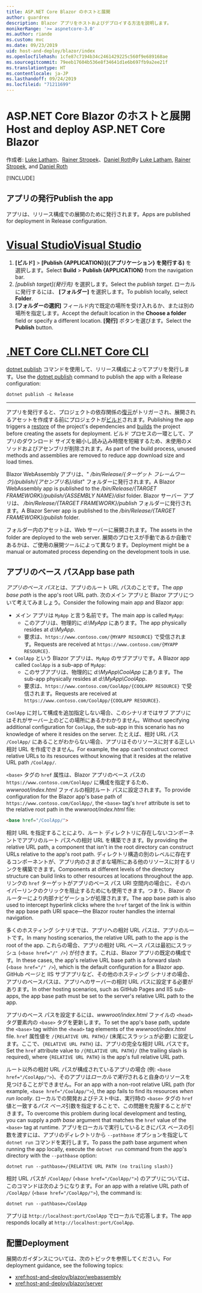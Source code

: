 ```yaml
---
title: ASP.NET Core Blazor のホストと展開
author: guardrex
description: Blazor アプリをホストおよびデプロイする方法を説明します。
monikerRange: '>= aspnetcore-3.0'
ms.author: riande
ms.custom: mvc
ms.date: 09/23/2019
uid: host-and-deploy/blazor/index
ms.openlocfilehash: 1cfe87c7194b34c2461429225c560f9e689168ae
ms.sourcegitcommit: 79eeb17604b536e8f34641d1e6b697fb9a2ee21f
ms.translationtype: HT
ms.contentlocale: ja-JP
ms.lasthandoff: 09/24/2019
ms.locfileid: "71211699"
---
```

# <a name="host-and-deploy-aspnet-core-blazor"></a><span data-ttu-id="aca20-103">ASP.NET Core Blazor のホストと展開</span><span class="sxs-lookup"><span data-stu-id="aca20-103">Host and deploy ASP.NET Core Blazor</span></span>

<span data-ttu-id="aca20-104">作成者: [Luke Latham](https://github.com/guardrex)、[Rainer Stropek](https://www.timecockpit.com)、[Daniel Roth](https://github.com/danroth27)</span><span class="sxs-lookup"><span data-stu-id="aca20-104">By [Luke Latham](https://github.com/guardrex), [Rainer Stropek](https://www.timecockpit.com), and [Daniel Roth](https://github.com/danroth27)</span></span>

[!INCLUDE[](~/includes/blazorwasm-preview-notice.md)]

## <a name="publish-the-app"></a><span data-ttu-id="aca20-105">アプリの発行</span><span class="sxs-lookup"><span data-stu-id="aca20-105">Publish the app</span></span>

<span data-ttu-id="aca20-106">アプリは、リリース構成での展開のために発行されます。</span><span class="sxs-lookup"><span data-stu-id="aca20-106">Apps are published for deployment in Release configuration.</span></span>

# <a name="visual-studiotabvisual-studio"></a>[<span data-ttu-id="aca20-107">Visual Studio</span><span class="sxs-lookup"><span data-stu-id="aca20-107">Visual Studio</span></span>](#tab/visual-studio)

1. <span data-ttu-id="aca20-108">**[ビルド]**  >  **[Publish {APPLICATION}]\({アプリケーション} を発行する\)** を選択します。</span><span class="sxs-lookup"><span data-stu-id="aca20-108">Select **Build** > **Publish {APPLICATION}** from the navigation bar.</span></span>
1. <span data-ttu-id="aca20-109">*[publish target]\(発行先\)* を選択します。</span><span class="sxs-lookup"><span data-stu-id="aca20-109">Select the *publish target*.</span></span> <span data-ttu-id="aca20-110">ローカルに発行するには、 **[フォルダー]** を選択します。</span><span class="sxs-lookup"><span data-stu-id="aca20-110">To publish locally, select **Folder**.</span></span>
1. <span data-ttu-id="aca20-111">**[フォルダーの選択]** フィールド内で既定の場所を受け入れるか、または別の場所を指定します。</span><span class="sxs-lookup"><span data-stu-id="aca20-111">Accept the default location in the **Choose a folder** field or specify a different location.</span></span> <span data-ttu-id="aca20-112">**[発行]** ボタンを選びます。</span><span class="sxs-lookup"><span data-stu-id="aca20-112">Select the **Publish** button.</span></span>

# <a name="net-core-clitabnetcore-cli"></a>[<span data-ttu-id="aca20-113">.NET Core CLI</span><span class="sxs-lookup"><span data-stu-id="aca20-113">.NET Core CLI</span></span>](#tab/netcore-cli)

<span data-ttu-id="aca20-114">[dotnet publish](/dotnet/core/tools/dotnet-publish) コマンドを使用して、リリース構成によってアプリを発行します。</span><span class="sxs-lookup"><span data-stu-id="aca20-114">Use the [dotnet publish](/dotnet/core/tools/dotnet-publish) command to publish the app with a Release configuration:</span></span>

```dotnetcli
dotnet publish -c Release
```

---

<span data-ttu-id="aca20-115">アプリを発行すると、プロジェクトの依存関係の[復元](/dotnet/core/tools/dotnet-restore)がトリガーされ、展開されるアセットを作成する前にプロジェクトが[ビルド](/dotnet/core/tools/dotnet-build)されます。</span><span class="sxs-lookup"><span data-stu-id="aca20-115">Publishing the app triggers a [restore](/dotnet/core/tools/dotnet-restore) of the project's dependencies and [builds](/dotnet/core/tools/dotnet-build) the project before creating the assets for deployment.</span></span> <span data-ttu-id="aca20-116">ビルド プロセスの一環として、アプリのダウンロード サイズを縮小し読み込み時間を短縮するため、未使用のメソッドおよびアセンブリが削除されます。</span><span class="sxs-lookup"><span data-stu-id="aca20-116">As part of the build process, unused methods and assemblies are removed to reduce app download size and load times.</span></span>

<span data-ttu-id="aca20-117">Blazor WebAssembly アプリは、" */bin/Release/{ターゲット フレームワーク}/publish/{アセンブリ名}/dist*" フォルダーに発行されます。</span><span class="sxs-lookup"><span data-stu-id="aca20-117">A Blazor WebAssembly app is published to the */bin/Release/{TARGET FRAMEWORK}/publish/{ASSEMBLY NAME}/dist* folder.</span></span> <span data-ttu-id="aca20-118">Blazor サーバー アプリは、 */bin/Release/{TARGET FRAMEWORK}/publish* フォルダーに発行されます。</span><span class="sxs-lookup"><span data-stu-id="aca20-118">A Blazor Server app is published to the */bin/Release/{TARGET FRAMEWORK}/publish* folder.</span></span>

<span data-ttu-id="aca20-119">フォルダー内のアセットは、Web サーバーに展開されます。</span><span class="sxs-lookup"><span data-stu-id="aca20-119">The assets in the folder are deployed to the web server.</span></span> <span data-ttu-id="aca20-120">展開のプロセスが手動であるか自動であるかは、ご使用の展開ツールによって異なります。</span><span class="sxs-lookup"><span data-stu-id="aca20-120">Deployment might be a manual or automated process depending on the development tools in use.</span></span>

## <a name="app-base-path"></a><span data-ttu-id="aca20-121">アプリのベース パス</span><span class="sxs-lookup"><span data-stu-id="aca20-121">App base path</span></span>

<span data-ttu-id="aca20-122">*アプリのベース パス*とは、アプリのルート URL パスのことです。</span><span class="sxs-lookup"><span data-stu-id="aca20-122">The *app base path* is the app's root URL path.</span></span> <span data-ttu-id="aca20-123">次のメイン アプリと Blazor アプリについて考えてみましょう。</span><span class="sxs-lookup"><span data-stu-id="aca20-123">Consider the following main app and Blazor app:</span></span>

* <span data-ttu-id="aca20-124">メイン アプリは `MyApp` と言う名前です。</span><span class="sxs-lookup"><span data-stu-id="aca20-124">The main app is called `MyApp`:</span></span>
  * <span data-ttu-id="aca20-125">このアプリは、物理的に *d:\\MyApp* にあります。</span><span class="sxs-lookup"><span data-stu-id="aca20-125">The app physically resides at *d:\\MyApp*.</span></span>
  * <span data-ttu-id="aca20-126">要求は、`https://www.contoso.com/{MYAPP RESOURCE}` で受信されます。</span><span class="sxs-lookup"><span data-stu-id="aca20-126">Requests are received at `https://www.contoso.com/{MYAPP RESOURCE}`.</span></span>
* <span data-ttu-id="aca20-127">`CoolApp` という Blazor アプリは、`MyApp` のサブアプリです。</span><span class="sxs-lookup"><span data-stu-id="aca20-127">A Blazor app called `CoolApp` is a sub-app of `MyApp`:</span></span>
  * <span data-ttu-id="aca20-128">このサブアプリは、物理的に *d:\\MyApp\\CoolApp* にあります。</span><span class="sxs-lookup"><span data-stu-id="aca20-128">The sub-app physically resides at *d:\\MyApp\\CoolApp*.</span></span>
  * <span data-ttu-id="aca20-129">要求は、`https://www.contoso.com/CoolApp/{COOLAPP RESOURCE}` で受信されます。</span><span class="sxs-lookup"><span data-stu-id="aca20-129">Requests are received at `https://www.contoso.com/CoolApp/{COOLAPP RESOURCE}`.</span></span>

<span data-ttu-id="aca20-130">`CoolApp` に対して構成を追加指定しない場合、このシナリオではサブ アプリにはそれがサーバー上のどこの場所にあるかわかりません。</span><span class="sxs-lookup"><span data-stu-id="aca20-130">Without specifying additional configuration for `CoolApp`, the sub-app in this scenario has no knowledge of where it resides on the server.</span></span> <span data-ttu-id="aca20-131">たとえば、相対 URL パス `/CoolApp/` にあることがわからない場合、アプリはそのリソースに対する正しい相対 URL を作成できません。</span><span class="sxs-lookup"><span data-stu-id="aca20-131">For example, the app can't construct correct relative URLs to its resources without knowing that it resides at the relative URL path `/CoolApp/`.</span></span>

<span data-ttu-id="aca20-132">`<base>` タグの `href` 属性は、Blazor アプリのベース パスの `https://www.contoso.com/CoolApp/` に構成を指定するため、*wwwroot/index.html* ファイルの相対ルート パスに設定されます。</span><span class="sxs-lookup"><span data-stu-id="aca20-132">To provide configuration for the Blazor app's base path of `https://www.contoso.com/CoolApp/`, the `<base>` tag's `href` attribute is set to the relative root path in the *wwwroot/index.html* file:</span></span>

```html
<base href="/CoolApp/">
```

<span data-ttu-id="aca20-133">相対 URL を指定することにより、ルート ディレクトリに存在しないコンポーネントでアプリのルート パスへの相対 URL を構築できます。</span><span class="sxs-lookup"><span data-stu-id="aca20-133">By providing the relative URL path, a component that isn't in the root directory can construct URLs relative to the app's root path.</span></span> <span data-ttu-id="aca20-134">ディレクトリ構造の別のレベルに存在するコンポーネントが、アプリ内のさまざまな場所にある他のリソースに対するリンクを構築できます。</span><span class="sxs-lookup"><span data-stu-id="aca20-134">Components at different levels of the directory structure can build links to other resources at locations throughout the app.</span></span> <span data-ttu-id="aca20-135">リンクの `href` ターゲットがアプリのベース パス URI 空間内の場合に、そのハイパーリンクのクリックを阻止するためにも使用できます。つまり、Blazor のルーターにより内部ナビゲーションが処理されます。</span><span class="sxs-lookup"><span data-stu-id="aca20-135">The app base path is also used to intercept hyperlink clicks where the `href` target of the link is within the app base path URI space&mdash;the Blazor router handles the internal navigation.</span></span>

<span data-ttu-id="aca20-136">多くのホスティング シナリオでは、アプリへの相対 URL パスは、アプリのルートです。</span><span class="sxs-lookup"><span data-stu-id="aca20-136">In many hosting scenarios, the relative URL path to the app is the root of the app.</span></span> <span data-ttu-id="aca20-137">これらの場合、アプリの相対 URL ベース パスは最初にスラッシュ (`<base href="/" />`) が付きます。これは、Blazor アプリの既定の構成です。</span><span class="sxs-lookup"><span data-stu-id="aca20-137">In these cases, the app's relative URL base path is a forward slash (`<base href="/" />`), which is the default configuration for a Blazor app.</span></span> <span data-ttu-id="aca20-138">GitHub ページと IIS サブアプリなど、その他のホスティング シナリオの場合、アプリのベースパスは、アプリへのサーバーの相対 URL パスに設定する必要があります。</span><span class="sxs-lookup"><span data-stu-id="aca20-138">In other hosting scenarios, such as GitHub Pages and IIS sub-apps, the app base path must be set to the server's relative URL path to the app.</span></span>

<span data-ttu-id="aca20-139">アプリのベース パスを設定するには、*wwwroot/index.html* ファイルの `<head>` タグ要素内の `<base>` タグを更新します。</span><span class="sxs-lookup"><span data-stu-id="aca20-139">To set the app's base path, update the `<base>` tag within the `<head>` tag elements of the *wwwroot/index.html* file.</span></span> <span data-ttu-id="aca20-140">`href` 属性値を `/{RELATIVE URL PATH}/` (末尾にスラッシュが必要) に設定します。ここで、`{RELATIVE URL PATH}` は、アプリの完全な相対 URL パスです。</span><span class="sxs-lookup"><span data-stu-id="aca20-140">Set the `href` attribute value to `/{RELATIVE URL PATH}/` (the trailing slash is required), where `{RELATIVE URL PATH}` is the app's full relative URL path.</span></span>

<span data-ttu-id="aca20-141">ルート以外の相対 URL パスが構成されているアプリの場合 (例: `<base href="/CoolApp/">`)、そのアプリは*ローカルで実行*されると自身のリソースを見つけることができません。</span><span class="sxs-lookup"><span data-stu-id="aca20-141">For an app with a non-root relative URL path (for example, `<base href="/CoolApp/">`), the app fails to find its resources *when run locally*.</span></span> <span data-ttu-id="aca20-142">ローカルでの開発およびテスト中は、実行時の `<base>` タグの `href` 値と一致する*パス ベース*引数を指定することで、この問題を克服することができます。</span><span class="sxs-lookup"><span data-stu-id="aca20-142">To overcome this problem during local development and testing, you can supply a *path base* argument that matches the `href` value of the `<base>` tag at runtime.</span></span> <span data-ttu-id="aca20-143">アプリをローカルで実行しているときにパス ベースの引数を渡すには、アプリのディレクトリから `--pathbase` オプションを指定して `dotnet run` コマンドを実行します。</span><span class="sxs-lookup"><span data-stu-id="aca20-143">To pass the path base argument when running the app locally, execute the `dotnet run` command from the app's directory with the `--pathbase` option:</span></span>

```dotnetcli
dotnet run --pathbase=/{RELATIVE URL PATH (no trailing slash)}
```

<span data-ttu-id="aca20-144">相対 URL パスが `/CoolApp/` (`<base href="/CoolApp/">`) のアプリについては、このコマンドは次のようになります。</span><span class="sxs-lookup"><span data-stu-id="aca20-144">For an app with a relative URL path of `/CoolApp/` (`<base href="/CoolApp/">`), the command is:</span></span>

```dotnetcli
dotnet run --pathbase=/CoolApp
```

<span data-ttu-id="aca20-145">アプリは `http://localhost:port/CoolApp` でローカルで応答します。</span><span class="sxs-lookup"><span data-stu-id="aca20-145">The app responds locally at `http://localhost:port/CoolApp`.</span></span>

## <a name="deployment"></a><span data-ttu-id="aca20-146">配置</span><span class="sxs-lookup"><span data-stu-id="aca20-146">Deployment</span></span>

<span data-ttu-id="aca20-147">展開のガイダンスについては、次のトピックを参照してください。</span><span class="sxs-lookup"><span data-stu-id="aca20-147">For deployment guidance, see the following topics:</span></span>

* <xref:host-and-deploy/blazor/webassembly>
* <xref:host-and-deploy/blazor/server>
